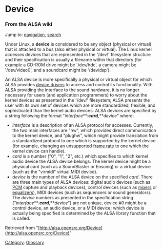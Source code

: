 Device
======

### From the ALSA wiki

Jump to: [navigation](#mw-head), [search](#p-search)

Under Linux, a **device** is considered to be any object (physical or
virtual) that is attached to a bus (also either physical or virtual).
The Linux kernel accesses devices that are represented in the '/dev/'
filesystem structure and their specification is usually a filename
within that directory (for example a CD-ROM drive might be '/dev/hdc', a
camera might be '/dev/video0', and a soundcard might be '/dev/dsp').

An ALSA device is more specifically a physical or virtual object for
which ALSA provides [device
drivers](?title=Device_drivers&action=edit&redlink=1 "Device drivers (page does not exist)")
to access and control its functionality. With ALSA providing the
interface to the sound hardware, it is no longer necessary for users
(and application programmers) to worry about the kernel devices as
presented in the '/dev/' filesystem; ALSA presents the user with its own
set of devices which are more standardized, flexible, and sophisticated
than the kernel audio devices. ALSA devices are specified by a string
following the format "*interface***:***card***,***device*" where:

-   *interface* is a description of an ALSA protocol for accesses.
    Currently, the two main interfaces are "hw", which provides direct
    communication to the kernel device, and "plughw", which might
    provide translation from a standardized protocol to one which is
    supported by the kernel device (for example, changing an unsupported
    [frame
    rate](?title=Frame_rate&action=edit&redlink=1 "Frame rate (page does not exist)")
    to one which the kernel device can handle).
-   *card* is a number ("0", "1", "2", etc.) which specifies to which
    kernel audio device the ALSA device belongs. The kernel device might
    be a physical card (such as a SoundBlaster or Ensoniq) or a virtual
    device (such as the "virmidi" virtual MIDI device).
-   *device* is the number of the ALSA device on the specified *card*.
    There are three main types of ALSA devices: digital audio devices
    (such as [PCM](/PCM "PCM") capture and playback devices), control
    devices (such as [mixers](/Mixer "Mixer") or
    [equalizers](?title=Equalizer&action=edit&redlink=1 "Equalizer (page does not exist)")),
    MIDI devices (such as sequencers or sound generators). The *device*
    numbers as presented in the specification string
    ("*interface***:***card***,***device*") are not unique, device \#0
    might be a control device, an audio device, or a MIDI device; which
    device is actually being specified is determined by the ALSA library
    function that is called.

Retrieved from
"[http://alsa.opensrc.org/Device](http://alsa.opensrc.org/Device)"

[Category](/Special:Categories "Special:Categories"):
[Glossary](/Category:Glossary "Category:Glossary")

